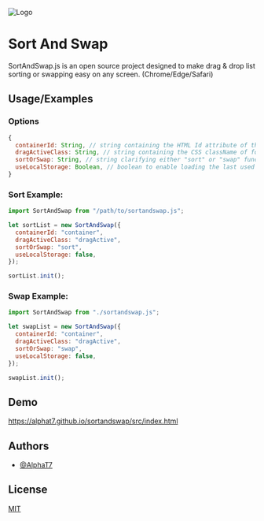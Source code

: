 ![Logo](https://alphat7.github.io/sortandswap/src/images/logo.png)

# Sort And Swap

SortAndSwap.js is an open source project designed to make drag & drop list sorting or swapping easy on any screen. (Chrome/Edge/Safari)

## Usage/Examples

### Options

```javascript
{
  containerId: String, // string containing the HTML Id attribute of the list items parent element
  dragActiveClass: String, // string containing the CSS className of for drag-active list items
  sortOrSwap: String, // string clarifying either "sort" or "swap" functionality
  useLocalStorage: Boolean, // boolean to enable loading the last used order from LocalStorage on page load
}
```

### Sort Example:

```javascript
import SortAndSwap from "/path/to/sortandswap.js";

let sortList = new SortAndSwap({
  containerId: "container",
  dragActiveClass: "dragActive",
  sortOrSwap: "sort",
  useLocalStorage: false,
});

sortList.init();
```

### Swap Example:

```javascript
import SortAndSwap from "./sortandswap.js";

let swapList = new SortAndSwap({
  containerId: "container",
  dragActiveClass: "dragActive",
  sortOrSwap: "swap",
  useLocalStorage: false,
});

swapList.init();
```

## Demo

https://alphat7.github.io/sortandswap/src/index.html

## Authors

- [@AlphaT7](https://github.com/AlphaT7)

## License

[MIT](https://choosealicense.com/licenses/mit/)
